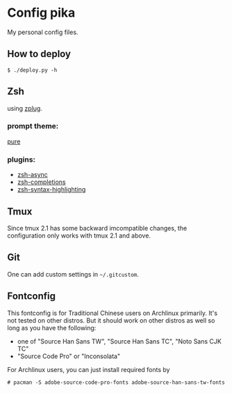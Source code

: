# Config pika

My personal config files.

## How to deploy
```
$ ./deploy.py -h
```

## Zsh

using [zplug](https://github.com/b4b4r07/zplug).

### prompt theme:
[pure](https://github.com/leomao/pure)

### plugins:

- [zsh-async](https://github.com/mafredri/zsh-async)
- [zsh-completions](https://github.com/zsh-users/zsh-completions)
- [zsh-syntax-highlighting](https://github.com/zsh-users/zsh-syntax-highlighting)

## Tmux

Since tmux 2.1 has some backward imcompatible changes, the configuration
only works with tmux 2.1 and above.

## Git

One can add custom settings in `~/.gitcustom`.

## Fontconfig

This fontconfig is for Traditional Chinese users on Archlinux primarily.
It's not tested on other distros. But it should work on other distros as well
so long as you have the following:

- one of "Source Han Sans TW", "Source Han Sans TC", "Noto Sans CJK TC"
- "Source Code Pro" or "Inconsolata"

For Archlinux users, you can just install required fonts by
```
# pacman -S adobe-source-code-pro-fonts adobe-source-han-sans-tw-fonts
```
